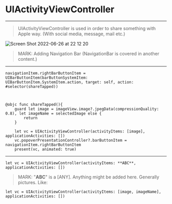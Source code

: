 # UIActivityViewController

---
> UIActivityViewController is used in order to share something with Apple way. (With social media, message, mail etc.)


![Screen Shot 2022-06-26 at 22 12 20](https://user-images.githubusercontent.com/50085545/175830234-86977361-8bce-4a5d-9764-266ce607c949.png)


> MARK: Adding Navigation Bar (NavigationBar is covered in another content.)
---



    navigationItem.rightBarButtonItem = UIBarButtonItem(barButtonSystemItem: UIBarButtonItem.SystemItem.action, target: self, action: #selector(shareTapped))
    
    
    
    @objc func shareTapped(){
        guard let image = imageView.image?.jpegData(compressionQuality: 0.8), let imageName = selectedImage else {
            return
        }
        
        let vc = UIActivityViewController(activityItems: [image], applicationActivities: [])
        vc.popoverPresentationController?.barButtonItem = navigationItem.rightBarButtonItem
        present(vc, animated: true)
        
    
---
    let vc = UIActivityViewController(activityItems: **ABC**, applicationActivities: [])
    
> MARK: "**ABC**" is a \[ANY]. Anything might be added here. Generally pictures. Like:

    let vc = UIActivityViewController(activityItems: [image, imageName], applicationActivities: [])
